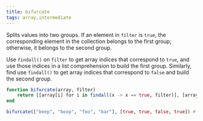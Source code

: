```yaml
---
title: bifurcate
tags: array,intermediate
---
```


Splits values into two groups. If an element in `filter` is `true`, the corresponding element in the collection belongs to the first group; otherwise, it belongs to the second group.

Use `findall()` on `filter` to get array indices that correspond to `true`, and use those indices in a list comprehension to build the first group. Similarly, find use `findall()` to get array indices that correspond to `false` and build the second group.

```jl
function bifurcate(array, filter)
    return [[array[i] for i in findall(x -> x == true, filter)], [array[i] for i in findall(x -> x == false, filter)]]
end
```

```jl
bifurcate(["beep", "boop", "foo", "bar"], [true, true, false, true]) # [ ['beep', 'boop', 'bar'], ['foo'] ]
```